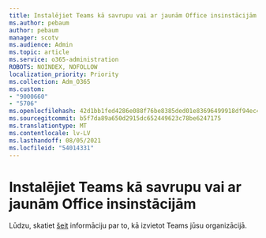 ```yaml
---
title: Instalējiet Teams kā savrupu vai ar jaunām Office insinstācijām
ms.author: pebaum
author: pebaum
manager: scotv
ms.audience: Admin
ms.topic: article
ms.service: o365-administration
ROBOTS: NOINDEX, NOFOLLOW
localization_priority: Priority
ms.collection: Adm_O365
ms.custom:
- "9000660"
- "5706"
ms.openlocfilehash: 42d1bb1fed4286e088f76be8385ded01e83696499918df94ec438ae84fbede7c
ms.sourcegitcommit: b5f7da89a650d2915dc652449623c78be6247175
ms.translationtype: MT
ms.contentlocale: lv-LV
ms.lasthandoff: 08/05/2021
ms.locfileid: "54014331"
---
```

# <a name="install-teams-as-standalone-or-with-new-office-installs"></a>Instalējiet Teams kā savrupu vai ar jaunām Office insinstācijām

Lūdzu, skatiet [šeit](https://docs.microsoft.com/alchemyinsights/installing-teams-as-standalone-or-with-new-existing-office-installs) informāciju par to, kā izvietot Teams jūsu organizācijā.
